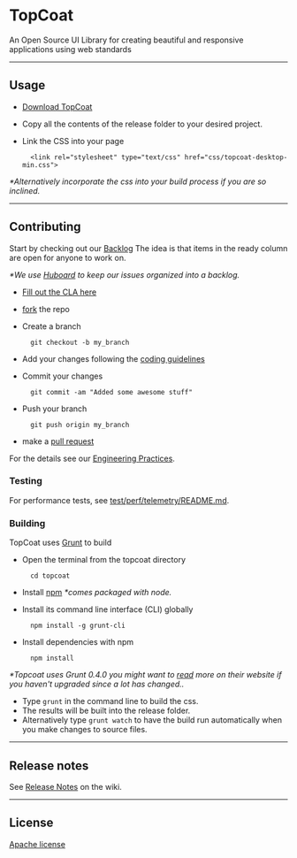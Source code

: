 # TopCoat
An Open Source UI Library for creating beautiful and responsive applications using web standards

---

## Usage

* [Download TopCoat](http://github.com/topcoat/topcoat/tags)

* Copy all the contents of the release folder to your desired project.
* Link the CSS into your page

        <link rel="stylesheet" type="text/css" href="css/topcoat-desktop-min.css">

_*Alternatively incorporate the css into your build process if you are so
inclined._

---

## Contributing

Start by checking out our [Backlog](http://huboard.com/topcoat/topcoat/board)
The idea is that items in the ready column are open for anyone to work on.

_*We use [Huboard](https://github.com/rauhryan/huboard) to keep our issues
organized into a backlog._

* [Fill out the CLA here](http://topcoat.io/topcoat/dev/topcoat-cla.html)
* [fork](https://help.github.com/articles/fork-a-repo) the repo
* Create a branch

        git checkout -b my_branch

* Add your changes following the [coding guidelines](https://github.com/topcoat/topcoat/wiki/Coding-Guidelines)
* Commit your changes

        git commit -am "Added some awesome stuff"

* Push your branch

        git push origin my_branch

* make a [pull request](https://help.github.com/articles/using-pull-requests)

For the details see our [Engineering Practices](https://github.com/topcoat/topcoat/wiki/Engineering-Practices).

### Testing

For performance tests, see [test/perf/telemetry/README.md](https://github.com/topcoat/topcoat/blob/master/test/perf/telemetry/README.md).

### Building

TopCoat uses [Grunt](http://gruntjs.com/) to build

* Open the terminal from the topcoat directory

        cd topcoat

* Install [npm](http://nodejs.org/download/)
_*comes packaged with node._
* Install its command line interface (CLI) globally

        npm install -g grunt-cli

* Install dependencies with npm

        npm install


_*Topcoat uses Grunt 0.4.0 you might want to [read](http://gruntjs.com/getting-started) more on their website if you haven't upgraded since a lot has changed.._

* Type `grunt` in the command line to build the css.
* The results will be built into the release folder.
* Alternatively type `grunt watch` to have the build run automatically when you make changes to
source files.

---

## Release notes
See [Release Notes](https://github.com/topcoat/topcoat/wiki/Release-Notes) on the wiki.

---

## License

[Apache license](https://raw.github.com/topcoat/topcoat/master/LICENSE)
